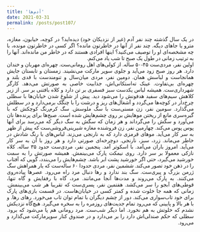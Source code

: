```yaml
---
title: 'آدم‌ها'
date: 2021-03-31
permalink: /posts/post107/
---
```

<div align="justify" dir="rtl" style="font-family:vazir;">

در یک سال گذشته چند نفر آدم (غیر از نزدیکان خود) دیده‌اید؟ در کوچه، خیابون، مغازه، مترو یا جاهای دیگه. چند نفر از آنها در خاطرتون مانده؟ اگر کسی در خاطرتون مونده، با چه مشخصه‌ای او را توصیف می‌کنید؟ اینها افرادی هستند که در خاطر من مانده‌اند. آنها را به ترتیب زمانی در طول یک صبح تا شب یاد می‌کنم.<br>
اولین نفر، مردی‌ست ۴۵-۵۰ ساله. از کولی‌های اهل رومانی‌ست. چهره‌ای مهربان و خندان دارد. هر روز صبح‌ زود می‌آید و جلوی سوپر مارکت می‌نشیند. زمستان و تابستان جایش همانجاست و لباسش همان. دومین نفر، مردی میان‌سال و تنومندست با قدی بلند و چهره‌ای بی‌تفاوت. عینک ته‌استکانی‌اش، جذابیت خاصی به صورتش می‌دهد. کارگر شهرداری‌ست. همیشه لباس یکدست سبز فسفری بر تن دارد و کلاه بافتنی بر سر. از زیر کلاهش سیم‌های سفید هدفونش را می‌شود دید. پیش از شلوغ شدن خیابان‌ها با سطلی چرخ‌دار در کوچه‌ها می‌گردد و آشغال‌های ریز و درشت را با چنگک برمی‌دارد و در سطلش می‌گذارد. سومین نفر، زن مسنی‌ست با سگ ملوسش. سگ کرم‌رنگ کوچکش که با گیره‌‌سری مانع از ریختن موهایش بر روی چشم‌هایش شده است. صبج‌ها برای پرنده‌ها نان می‌آورد و سگش را می‌گرداند و هر زمان که سگش به سگ دیگر که می‌رسد برای آنها پوس پوس می‌کند. چهارمین نفر، زن فروشنده مغازه شیرینی‌فروشی‌ست که پیش از ظهر به سر کار می‌آید. موهای قرمزی دارد که به نارنجی می‌زند. لباس‌های با رنگ شادش در خاطر می‌ماند. زرد، سبز، نارنجی. دوچرخه‌ای صورتی دارد و هر روز با آن به سر کار می‌آید. امروز باران می‌آمد. با اسکوتر آمد. پنجمین نفر، مردی‌ست حدود ۳۵ ساله. کلاه نازکی معمولا بر سر دارد. روی نیمکت پارک می‌بینمش. همیشه صورتش را به سمت خورشید می‌گیرد، حتی اگر خورشید پشت ابر باشد. چشم‌هایش را می‌بندد، گویی که آفتاب را در ذهن خود تصور می‌کند. ششمین نفر، مردی حدودا ۶۰ ساله‌ست که یار همراهش سگ ژرمن بزرگ و پیری‌ست. سگ بند ندارد و رها دنبال مرد راه می‌رود. عصرها پیاده‌روی می‌کنند. به پارک می‌روند و مدت‌ها آنجا می‌مانند. مرد، گاه با رفقایش و گاه تنها، قوطی‌های آبجو را سر می‌کشد. هفتمین نفر، پسری‌ست که تقریبا هر شب می‌بینمش. زمانی که همه جا خلوت شده و کمتر کسی در خیابان‌هاست. در قسمت بازی‌های پارک برای خود تاب‌سواری می‌کند. دور از چشم دیگران با تمام توان تاب می‌خورد. رهای رها. و با هر بالا و پایینی که می‌رود تمام جدیت‌های روزمره را به سخره می‌گیرد. هیچ‌گاه نزدیکش نشدم که خلوتش به هم نخورد. اما دیگر شب‌ست. مرد رومانی هم پا می‌شود که برود. سطلی که حکم صندلی‌اش دارد را بر می‌دارد و در صندوق کنار سوپرمارکت می‌گذارد و می‌رود.




</div>



